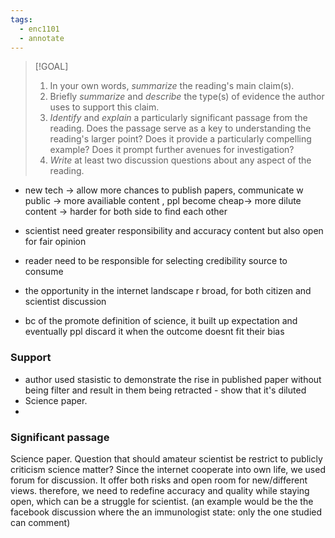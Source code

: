 ```yaml
---
tags:
  - enc1101
  - annotate
---
```




> [!GOAL]
> 1) In your own words, _summarize_ the reading's main claim(s).
> 2) Briefly _summarize_ and _describe_ the type(s) of evidence the author uses to support this claim.
> 3) _Identify_ and _explain_ a particularly significant passage from the reading. Does the passage serve as a key to understanding the reading's larger point? Does it provide a particularly compelling example? Does it prompt further avenues for investigation?
> 4) _Write_ at least two discussion questions about any aspect of the reading.

- new tech -> allow more chances to publish papers, communicate w public -> more availiable content , ppl become cheap-> more dilute content -> harder for both side to find each other
- scientist need greater responsibility and accuracy content but also open for fair opinion
- reader need to be responsible for selecting credibility source to consume
- the opportunity in the internet landscape r broad, for both citizen and scientist discussion

 - bc of the promote definition of science, it built up expectation and eventually ppl discard it when the outcome doesnt fit their bias

### Support
- author used stasistic to demonstrate the rise in published paper without being filter and result in them being retracted - show that it's diluted
- Science paper.
- 

### Significant passage
Science paper. Question that should amateur scientist be restrict to publicly criticism science matter? Since the internet cooperate into own life, we used forum for discussion. It offer both risks and open room for new/different views. therefore, we need to redefine accuracy and quality while staying open, which can be a struggle for scientist. (an example would be the the facebook discussion where the an immunologist state: only the one studied can comment)